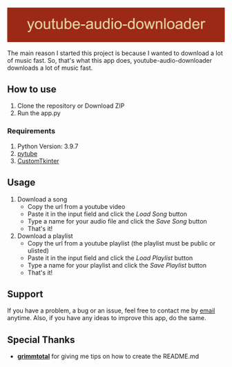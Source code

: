 [comment]: <> (# youtube-audio-downloader)

![youtube-audio-downloader](./img/banner.png)

[comment]: <> (youtube-audio-downloader is an app that converts youtube videos to audio files.)

The main reason I started this project is because I wanted to download a lot of music fast. So, that's what this app does, youtube-audio-downloader downloads a lot of music fast.

## How to use
1. Clone the repository or Download ZIP
2. Run the app.py

### Requirements
1. Python Version: 3.9.7
2. [pytube](https://github.com/pytube/pytube)
3. [CustomTkinter](https://github.com/TomSchimansky/CustomTkinter)

## Usage
1. Download a song
   - Copy the url from a youtube video
   - Paste it in the input field and click the *Load Song* button
   - Type a name for your audio file and click the *Save Song* button
   - That's it!
2. Download a playlist
   - Copy the url from a youtube playlist (the playlist must be public or ulisted)
   - Paste it in the input field and click the *Load Playlist* button
   - Type a name for your playlist and click the *Save Playlist* button
   - That's it!

## Support
If you have a problem, a bug or an issue, feel free to contact me by [email](mailto:geo18tol@gmail.com) anytime. Also, if you have any ideas to improve this app, do the same. 

[comment]: <> (## Roadmap)

## Special Thanks
[comment]: <> (- **Had78** for giving me the idea of using youtube playlists to download more music faster)
- **[grimmtotal](https://github.com/grimmtotal)** for giving me tips on how to  create the README.md

[comment]: <> (and **LAZGamer13**) 
